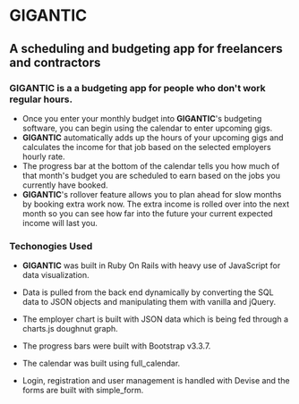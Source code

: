 # **GIGANTIC**

A scheduling and budgeting app for freelancers and contractors
------

### **GIGANTIC** is a a budgeting app for people who don't work regular hours.

 * Once you enter your monthly budget into **GIGANTIC**'s budgeting software, you can begin using the calendar to enter upcoming gigs.
 * **GIGANTIC** automatically adds up the hours of your upcoming gigs and calculates the income for that job based on the selected employers hourly rate. 
 * The progress bar at the bottom of the calendar tells you how much of that month's budget you are scheduled to earn based on the jobs you currently have booked.
 * **GIGANTIC**'s rollover feature allows you to plan ahead for slow months by booking extra work now. The extra income is rolled over into the next month so you can see how far into the future your current expected income will last you.

 ### Techonogies Used
 * **GIGANTIC** was built in Ruby On Rails with heavy use of JavaScript for data visualization.

 * Data is pulled from the back end dynamically by converting the SQL data to JSON objects and manipulating them with vanilla and jQuery.

 * The employer chart is built with JSON data which is being fed through a charts.js doughnut graph. 

 * The progress bars were built with Bootstrap v3.3.7.

 * The calendar was built using full_calendar.

 * Login, registration and user management is handled with Devise and the forms are built with simple_form.


